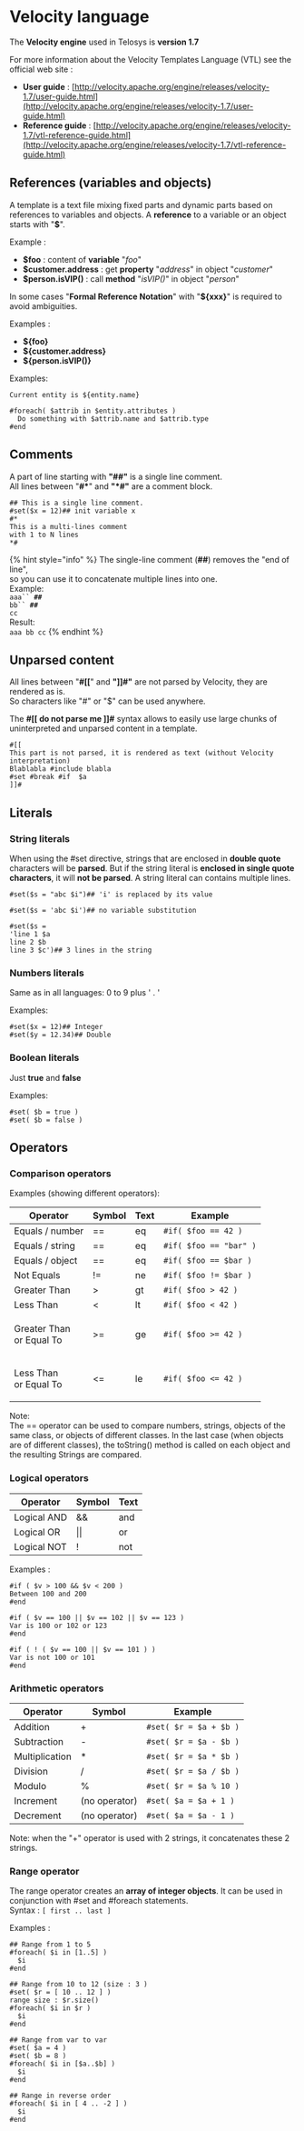 # Velocity language

The **Velocity engine** used in Telosys is **version 1.7**

For more information about the Velocity Templates Language (VTL) see the official web site :&#x20;

* **User guide** : [http://velocity.apache.org/engine/releases/velocity-1.7/user-guide.html](http://velocity.apache.org/engine/releases/velocity-1.7/user-guide.html)
* **Reference guide** : [http://velocity.apache.org/engine/releases/velocity-1.7/vtl-reference-guide.html](http://velocity.apache.org/engine/releases/velocity-1.7/vtl-reference-guide.html)

## References (variables and objects)

A template is a text file mixing fixed parts and dynamic parts based on references to variables and objects. A **reference** to a variable or an object starts with "**$**".&#x20;

Example :&#x20;

* **$foo**  : content of **variable** "_foo_"&#x20;
* **$customer.address** : get **property** "_address_" in object "_customer_"&#x20;
* **$person.isVIP()** : call **method** "_isVIP()_" in object "_person_"

In some cases "**Formal Reference Notation**"  with "**${xxx}**" is required to avoid ambiguities.&#x20;

Examples :

* **${foo}**
* **${customer.address}**
* **${person.isVIP()}**

Examples:

```
Current entity is ${entity.name}

#foreach( $attrib in $entity.attributes )
  Do something with $attrib.name and $attrib.type
#end

```

## Comments

A part of line starting with **"##"** is a single line comment. \
All lines between "**#\***" and **"\*#"** are a comment block.

```
## This is a single line comment.
#set($x = 12)## init variable x
#*
This is a multi-lines comment
with 1 to N lines
*#
```

{% hint style="info" %}
The single-line comment (**##**) removes the "end of line", \
so you can use it to concatenate multiple lines into one. \
Example:\
`aaa`` `**`##`**\
&#x20;`bb`` `**`##`**\
&#x20;`cc`\
Result:\
`aaa bb cc`
{% endhint %}



## Unparsed content

All lines between "**#\[\[**" and **"]]#"** are not parsed by Velocity, they are rendered as is.\
So characters like "#" or "$" can be used anywhere.

The **#\[\[ do not parse me ]]#** syntax allows to easily use large chunks of uninterpreted and unparsed content in a template.

```
#[[
This part is not parsed, it is rendered as text (without Velocity interpretation)
Blablabla #include blabla
#set #break #if  $a 
]]#
```

## Literals

### String literals

When using the #set directive, strings that are enclosed in **double quote** characters will be **parsed**. But if the string literal is **enclosed in single quote characters**, it will **not be parsed**. A string literal can contains multiple lines.

```
#set($s = "abc $i")## 'i' is replaced by its value

#set($s = 'abc $i')## no variable substitution

#set($s = 
'line 1 $a
line 2 $b
line 3 $c')## 3 lines in the string
```

### Numbers literals

Same as in all languages:  0 to 9 plus ' . ' &#x20;

Examples:

```
#set($x = 12)## Integer
#set($y = 12.34)## Double
```

### Boolean literals

Just  **true**  and  **false**

Examples:

```
#set( $b = true )
#set( $b = false )
```

## Operators&#x20;

### Comparison operators

Examples (showing different operators):

| Operator                            | Symbol | Text | Example                |
| ----------------------------------- | ------ | ---- | ---------------------- |
| Equals / number                     | ==     | eq   | `#if( $foo == 42 )`    |
| Equals / string                     | ==     | eq   | `#if( $foo == "bar" )` |
| Equals / object                     | ==     | eq   | `#if( $foo == $bar )`  |
| Not Equals                          | !=     | ne   | `#if( $foo != $bar )`  |
| Greater Than                        | >      | gt   | `#if( $foo > 42 )`     |
| Less Than                           | <      | lt   | `#if( $foo < 42 )`     |
| <p>Greater Than <br>or Equal To</p> | >=     | ge   | `#if( $foo >= 42 )`    |
| <p>Less Than <br>or Equal To</p>    | <=     | le   | `#if( $foo <= 42 )`    |

Note:\
The == operator can be used to compare numbers, strings, objects of the same class, or objects of different classes. In the last case (when objects are of different classes), the toString() method is called on each object and the resulting Strings are compared.



### Logical operators

| Operator    | Symbol | Text |
| ----------- | ------ | ---- |
| Logical AND | &&     |  and |
| Logical OR  | \|\|   |  or  |
| Logical NOT | !      | not  |

Examples :

```
#if ( $v > 100 && $v < 200 )
Between 100 and 200 
#end 

#if ( $v == 100 || $v == 102 || $v == 123 )
Var is 100 or 102 or 123 
#end 

#if ( ! ( $v == 100 || $v == 101 ) )
Var is not 100 or 101
#end 

```



### Arithmetic operators

| Operator       | Symbol        | Example                |
| -------------- | ------------- | ---------------------- |
| Addition       | +             | `#set( $r = $a + $b )` |
| Subtraction    | -             | `#set( $r = $a - $b )` |
| Multiplication | \*            | `#set( $r = $a * $b )` |
| Division       | /             | `#set( $r = $a / $b )` |
| Modulo         | %             | `#set( $r = $a % 10 )` |
| Increment      | (no operator) | `#set( $a = $a + 1 )`  |
| Decrement      | (no operator) | `#set( $a = $a - 1 )`  |

Note:  when the "+" operator is used with 2 strings, it concatenates these 2 strings.



### Range operator

The range operator creates an **array of integer objects**. It can be used in conjunction with #set and #foreach statements.\
Syntax : `[ first .. last ]`

Examples :

```
## Range from 1 to 5
#foreach( $i in [1..5] )
  $i
#end

## Range from 10 to 12 (size : 3 )
#set( $r = [ 10 .. 12 ] )
range size : $r.size()
#foreach( $i in $r )
  $i
#end

## Range from var to var
#set( $a = 4 )
#set( $b = 8 )
#foreach( $i in [$a..$b] )
  $i
#end

## Range in reverse order
#foreach( $i in [ 4 .. -2 ] )
  $i
#end
```
